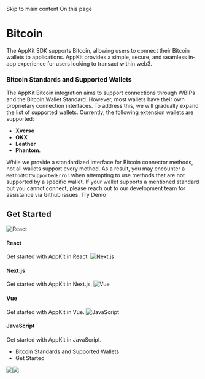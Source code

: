 Skip to main content
On this page
# Bitcoin
The AppKit SDK supports Bitcoin, allowing users to connect their Bitcoin wallets to applications. AppKit provides a simple, secure, and seamless in-app experience for users looking to transact within web3.
### Bitcoin Standards and Supported Wallets​
The AppKit Bitcoin integration aims to support connections through WBIPs and the Bitcoin Wallet Standard. However, most wallets have their own proprietary connection interfaces. To address this, we will gradually expand the list of supported wallets.
Currently, the following extension wallets are supported:
  * **Xverse**
  * **OKX**
  * **Leather**
  * **Phantom**.


While we provide a standardized interface for Bitcoin connector methods, not all wallets support every method. As a result, you may encounter a `MethodNotSupportedError` when attempting to use methods that are not supported by a specific wallet. If your wallet supports a mentioned standard but you cannot connect, please reach out to our development team for assistance via Github issues.
Try Demo
## Get Started​
![React](https://docs.reown.com/appkit/networks/bitcoin)
#### React
Get started with AppKit in React.
![Next.js](https://docs.reown.com/appkit/networks/bitcoin)
#### Next.js
Get started with AppKit in Next.js.
![Vue](https://docs.reown.com/appkit/networks/bitcoin)
#### Vue
Get started with AppKit in Vue.
![JavaScript](https://docs.reown.com/appkit/networks/bitcoin)
#### JavaScript
Get started with AppKit in JavaScript.
  * Bitcoin Standards and Supported Wallets
  * Get Started


![](https://t.co/1/i/adsct?bci=4&dv=America%2FToronto%26en-US%26Google%20Inc.%26MacIntel%26255%261080%26600%266%2624%261080%26600%260%26na&eci=3&event=%7B%7D&event_id=9f0776ed-dc79-45cb-94da-44067a056f54&integration=gtm&p_id=Twitter&p_user_id=0&pl_id=adc6a01c-2f39-4a86-9d52-de3e1134d097&tw_document_href=https%3A%2F%2Fdocs.reown.com%2Fappkit%2Fnetworks%2Fbitcoin&tw_iframe_status=0&txn_id=oo02q&type=javascript&version=2.3.31)![](https://analytics.twitter.com/1/i/adsct?bci=4&dv=America%2FToronto%26en-US%26Google%20Inc.%26MacIntel%26255%261080%26600%266%2624%261080%26600%260%26na&eci=3&event=%7B%7D&event_id=9f0776ed-dc79-45cb-94da-44067a056f54&integration=gtm&p_id=Twitter&p_user_id=0&pl_id=adc6a01c-2f39-4a86-9d52-de3e1134d097&tw_document_href=https%3A%2F%2Fdocs.reown.com%2Fappkit%2Fnetworks%2Fbitcoin&tw_iframe_status=0&txn_id=oo02q&type=javascript&version=2.3.31)
